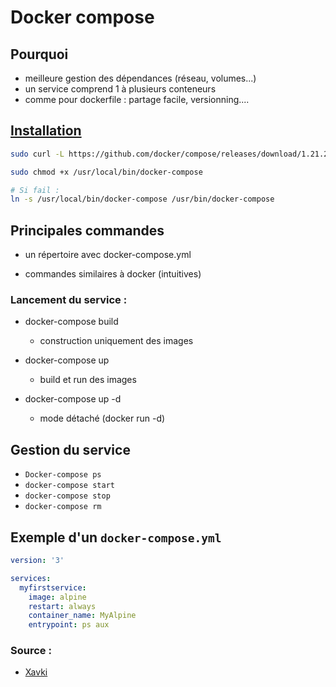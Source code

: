 # Docker compose

## Pourquoi 

- meilleure gestion des dépendances (réseau, volumes...)
- un service comprend 1 à plusieurs conteneurs
- comme pour dockerfile : partage facile, versionning....

## [Installation](https://docs.docker.com/compose/install/) 

```bash
sudo curl -L https://github.com/docker/compose/releases/download/1.21.2/docker-compose-`uname -s`-`uname -m` -o /usr/local/bin/docker-compose

sudo chmod +x /usr/local/bin/docker-compose

# Si fail : 
ln -s /usr/local/bin/docker-compose /usr/bin/docker-compose
```

## Principales commandes 

- un répertoire avec docker-compose.yml

- commandes similaires à docker (intuitives)


### Lancement du service :

- docker-compose build
	- construction uniquement des images

- docker-compose up
	- build et run des images

- docker-compose up -d
	- mode détaché (docker run -d)

## Gestion du service

- `Docker-compose ps `
- `docker-compose start `
- `docker-compose stop `
- `docker-compose rm `

## Exemple d'un `docker-compose.yml`

```yml
version: '3'

services:
  myfirstservice:
    image: alpine
    restart: always
    container_name: MyAlpine
    entrypoint: ps aux
```
### Source :
  
- [Xavki](https://gitlab.com/xavki/presentations-dockercompose)